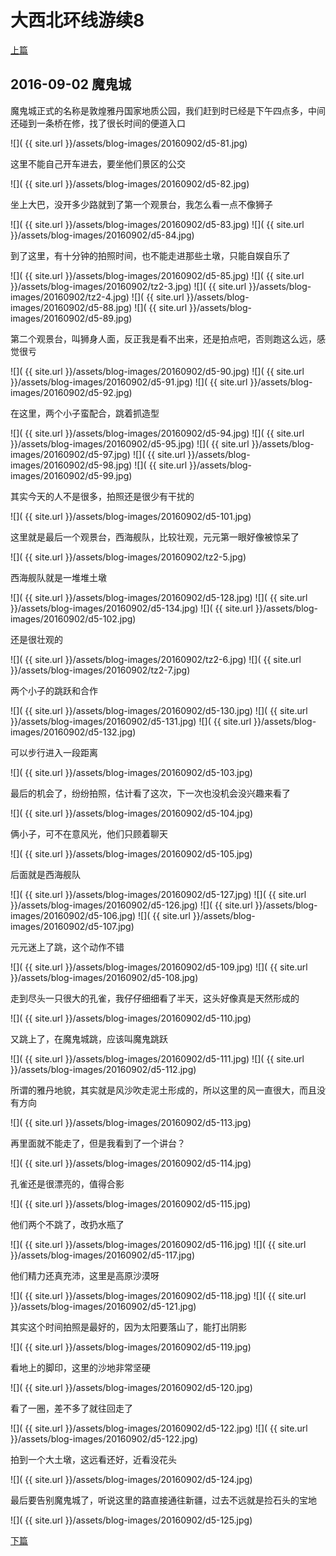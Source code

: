 大西北环线游续8
========================

[上篇](/2016/09/02/大西北8.html)

2016-09-02 魔鬼城
------------------------

魔鬼城正式的名称是敦煌雅丹国家地质公园，我们赶到时已经是下午四点多，中间还碰到一条桥在修，找了很长时间的便道入口

![]( {{ site.url }}/assets/blog-images/20160902/d5-81.jpg)

这里不能自己开车进去，要坐他们景区的公交

![]( {{ site.url }}/assets/blog-images/20160902/d5-82.jpg)

坐上大巴，没开多少路就到了第一个观景台，我怎么看一点不像狮子

![]( {{ site.url }}/assets/blog-images/20160902/d5-83.jpg)
![]( {{ site.url }}/assets/blog-images/20160902/d5-84.jpg)

到了这里，有十分钟的拍照时间，也不能走进那些土墩，只能自娱自乐了

![]( {{ site.url }}/assets/blog-images/20160902/d5-85.jpg)
![]( {{ site.url }}/assets/blog-images/20160902/tz2-3.jpg)
![]( {{ site.url }}/assets/blog-images/20160902/tz2-4.jpg)
![]( {{ site.url }}/assets/blog-images/20160902/d5-88.jpg)
![]( {{ site.url }}/assets/blog-images/20160902/d5-89.jpg)

第二个观景台，叫狮身人面，反正我是看不出来，还是拍点吧，否则跑这么远，感觉很亏

![]( {{ site.url }}/assets/blog-images/20160902/d5-90.jpg)
![]( {{ site.url }}/assets/blog-images/20160902/d5-91.jpg)
![]( {{ site.url }}/assets/blog-images/20160902/d5-92.jpg)

在这里，两个小子蛮配合，跳着抓造型

![]( {{ site.url }}/assets/blog-images/20160902/d5-94.jpg)
![]( {{ site.url }}/assets/blog-images/20160902/d5-95.jpg)
![]( {{ site.url }}/assets/blog-images/20160902/d5-97.jpg)
![]( {{ site.url }}/assets/blog-images/20160902/d5-98.jpg)
![]( {{ site.url }}/assets/blog-images/20160902/d5-99.jpg)

其实今天的人不是很多，拍照还是很少有干扰的

![]( {{ site.url }}/assets/blog-images/20160902/d5-101.jpg)

这里就是最后一个观景台，西海舰队，比较壮观，元元第一眼好像被惊呆了

![]( {{ site.url }}/assets/blog-images/20160902/tz2-5.jpg)

西海舰队就是一堆堆土墩

![]( {{ site.url }}/assets/blog-images/20160902/d5-128.jpg)
![]( {{ site.url }}/assets/blog-images/20160902/d5-134.jpg)
![]( {{ site.url }}/assets/blog-images/20160902/d5-102.jpg)

还是很壮观的

![]( {{ site.url }}/assets/blog-images/20160902/tz2-6.jpg)
![]( {{ site.url }}/assets/blog-images/20160902/tz2-7.jpg)

两个小子的跳跃和合作

![]( {{ site.url }}/assets/blog-images/20160902/d5-130.jpg)
![]( {{ site.url }}/assets/blog-images/20160902/d5-131.jpg)
![]( {{ site.url }}/assets/blog-images/20160902/d5-132.jpg)

可以步行进入一段距离

![]( {{ site.url }}/assets/blog-images/20160902/d5-103.jpg)

最后的机会了，纷纷拍照，估计看了这次，下一次也没机会没兴趣来看了

![]( {{ site.url }}/assets/blog-images/20160902/d5-104.jpg)

俩小子，可不在意风光，他们只顾着聊天

![]( {{ site.url }}/assets/blog-images/20160902/d5-105.jpg)

后面就是西海舰队

![]( {{ site.url }}/assets/blog-images/20160902/d5-127.jpg)
![]( {{ site.url }}/assets/blog-images/20160902/d5-126.jpg)
![]( {{ site.url }}/assets/blog-images/20160902/d5-106.jpg)
![]( {{ site.url }}/assets/blog-images/20160902/d5-107.jpg)

元元迷上了跳，这个动作不错

![]( {{ site.url }}/assets/blog-images/20160902/d5-109.jpg)
![]( {{ site.url }}/assets/blog-images/20160902/d5-108.jpg)

走到尽头一只很大的孔雀，我仔仔细细看了半天，这头好像真是天然形成的

![]( {{ site.url }}/assets/blog-images/20160902/d5-110.jpg)

又跳上了，在魔鬼城跳，应该叫魔鬼跳跃

![]( {{ site.url }}/assets/blog-images/20160902/d5-111.jpg)
![]( {{ site.url }}/assets/blog-images/20160902/d5-112.jpg)

所谓的雅丹地貌，其实就是风沙吹走泥土形成的，所以这里的风一直很大，而且没有方向

![]( {{ site.url }}/assets/blog-images/20160902/d5-113.jpg)

再里面就不能走了，但是我看到了一个讲台？

![]( {{ site.url }}/assets/blog-images/20160902/d5-114.jpg)

孔雀还是很漂亮的，值得合影

![]( {{ site.url }}/assets/blog-images/20160902/d5-115.jpg)

他们两个不跳了，改扔水瓶了

![]( {{ site.url }}/assets/blog-images/20160902/d5-116.jpg)
![]( {{ site.url }}/assets/blog-images/20160902/d5-117.jpg)

他们精力还真充沛，这里是高原沙漠呀

![]( {{ site.url }}/assets/blog-images/20160902/d5-118.jpg)
![]( {{ site.url }}/assets/blog-images/20160902/d5-121.jpg)

其实这个时间拍照是最好的，因为太阳要落山了，能打出阴影

![]( {{ site.url }}/assets/blog-images/20160902/d5-119.jpg)

看地上的脚印，这里的沙地非常坚硬

![]( {{ site.url }}/assets/blog-images/20160902/d5-120.jpg)

看了一圈，差不多了就往回走了

![]( {{ site.url }}/assets/blog-images/20160902/d5-122.jpg)
![]( {{ site.url }}/assets/blog-images/20160902/d5-122.jpg)

拍到一个大土墩，这远看还好，近看没花头

![]( {{ site.url }}/assets/blog-images/20160902/d5-124.jpg)

最后要告别魔鬼城了，听说这里的路直接通往新疆，过去不远就是捡石头的宝地

![]( {{ site.url }}/assets/blog-images/20160902/d5-125.jpg)

[下篇](/2016/09/03/大西北10.html)
